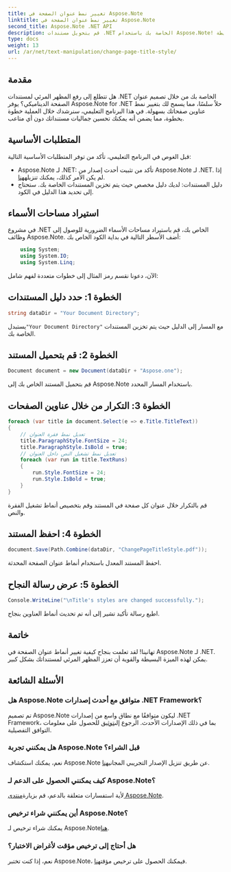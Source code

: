 ```yaml
---
title: تغيير نمط عنوان الصفحة في Aspose.Note
linktitle: تغيير نمط عنوان الصفحة في Aspose.Note
second_title: Aspose.Note .NET API
description: قم بتحويل مستندات .NET الخاصة بك باستخدام Aspose.Note! تعلم كيفية تغيير أنماط عنوان الصفحة دون عناء. ارفع مستوى الجمال في بضع خطوات بسيطة.
type: docs
weight: 13
url: /ar/net/text-manipulation/change-page-title-style/
---
```

## مقدمة
هل تتطلع إلى رفع المظهر المرئي لمستندات .NET الخاصة بك من خلال تصميم عنوان الصفحة الديناميكي؟ يوفر Aspose.Note for .NET حلاً سلسًا، مما يسمح لك بتغيير نمط عناوين صفحاتك بسهولة. في هذا البرنامج التعليمي، سنرشدك خلال العملية خطوة بخطوة، مما يضمن أنه يمكنك تحسين جماليات مستنداتك دون أي متاعب.
## المتطلبات الأساسية
قبل الغوص في البرنامج التعليمي، تأكد من توفر المتطلبات الأساسية التالية:
-  Aspose.Note لـ .NET: تأكد من تثبيت أحدث إصدار من Aspose.Note لـ .NET. إذا لم يكن الأمر كذلك، يمكنك تنزيله[هنا](https://releases.aspose.com/note/net/).
- دليل المستندات: لديك دليل مخصص حيث يتم تخزين المستندات الخاصة بك. ستحتاج إلى تحديد هذا الدليل في الكود.
## استيراد مساحات الأسماء
في مشروع .NET الخاص بك، قم باستيراد مساحات الأسماء الضرورية للوصول إلى وظائف Aspose.Note. أضف الأسطر التالية في بداية الكود الخاص بك:
```csharp
    using System;
    using System.IO;
    using System.Linq;
```
الآن، دعونا نقسم رمز المثال إلى خطوات متعددة لفهم شامل:
## الخطوة 1: حدد دليل المستندات
```csharp
string dataDir = "Your Document Directory";
```
 يستبدل`"Your Document Directory"` مع المسار إلى الدليل حيث يتم تخزين المستندات الخاصة بك.
## الخطوة 2: قم بتحميل المستند
```csharp
Document document = new Document(dataDir + "Aspose.one");
```
قم بتحميل المستند الخاص بك إلى Aspose.Note باستخدام المسار المحدد.
## الخطوة 3: التكرار من خلال عناوين الصفحات
```csharp
foreach (var title in document.Select(e => e.Title.TitleText))
{
    // تعديل نمط فقرة العنوان
    title.ParagraphStyle.FontSize = 24;
    title.ParagraphStyle.IsBold = true;
    // تعديل نمط تشغيل النص داخل العنوان
    foreach (var run in title.TextRuns)
    {
        run.Style.FontSize = 24;
        run.Style.IsBold = true;
    }
}
```
قم بالتكرار خلال عنوان كل صفحة في المستند وقم بتخصيص أنماط تشغيل الفقرة والنص.
## الخطوة 4: احفظ المستند
```csharp
document.Save(Path.Combine(dataDir, "ChangePageTitleStyle.pdf"));
```
احفظ المستند المعدل باستخدام أنماط عنوان الصفحة المحدثة.
## الخطوة 5: عرض رسالة النجاح
```csharp
Console.WriteLine("\nTitle's styles are changed successfully.");
```
اطبع رسالة تأكيد تشير إلى أنه تم تحديث أنماط العناوين بنجاح.
## خاتمة
تهانينا! لقد تعلمت بنجاح كيفية تغيير أنماط عنوان الصفحة في Aspose.Note لـ .NET. يمكن لهذه الميزة البسيطة والقوية أن تعزز المظهر المرئي لمستنداتك بشكل كبير.
## الأسئلة الشائعة
### هل Aspose.Note متوافق مع أحدث إصدارات .NET Framework؟
 تم تصميم Aspose.Note ليكون متوافقًا مع نطاق واسع من إصدارات .NET Framework، بما في ذلك الإصدارات الأحدث. الرجوع إلى[توثيق](https://reference.aspose.com/note/net/) للحصول على معلومات التوافق التفصيلية.
### هل يمكنني تجربة Aspose.Note قبل الشراء؟
 نعم، يمكنك استكشاف Aspose.Note عن طريق تنزيل الإصدار التجريبي المجاني[هنا](https://releases.aspose.com/).
### كيف يمكنني الحصول على الدعم لـ Aspose.Note؟
 لأية استفسارات متعلقة بالدعم، قم بزيارة[منتدى Aspose.Note](https://forum.aspose.com/c/note/28).
### أين يمكنني شراء ترخيص Aspose.Note؟
 يمكنك شراء ترخيص لـ Aspose.Note[هنا](https://purchase.aspose.com/buy).
### هل أحتاج إلى ترخيص مؤقت لأغراض الاختبار؟
 نعم، إذا كنت تختبر Aspose.Note، فيمكنك الحصول على ترخيص مؤقت[هنا](https://purchase.aspose.com/temporary-license/).